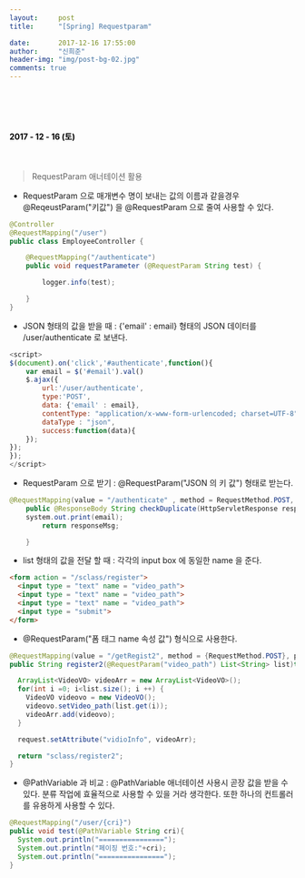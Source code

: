 ```yaml
---
layout:     post
title:      "[Spring] Requestparam"

date:       2017-12-16 17:55:00
author:     "신희준"
header-img: "img/post-bg-02.jpg"
comments: true
---
```



<head>
 <meta property="og:type" content="website">
 <meta property="og:title" content="spring requestparam list, 리스트로 받기">
 <meta property="og:description" content="spring requestparam list, RequestParam애너테이션을 통해 클라이언트에서 폼으로 보낸 데이터 리스트로 받기">
 <meta property="og:url" content="http://shj7242.github.io/2017/12/16/Spring32/">

 <meta name="twitter:card" content="summary">
  <meta name="twitter:title" content="spring requestparam list, 리스트로 받기">
  <meta name="twitter:description" content="spring requestparam list, RequestParam애너테이션을 통해 클라이언트에서 폼으로 보낸 데이터 리스트로 받기">
  <meta name="FACEBOOK:domain" content="http://shj7242.github.io/2017/12/16/Spring32/">
  <meta name="facebook:card" content="summary">
   <meta name="facebook:title" content="spring requestparam list, 리스트로 받기">
   <meta name="facebook:description" content="spring requestparam list, RequestParam애너테이션을 통해 클라이언트에서 폼으로 보낸 데이터 리스트로 받기">
   <meta name="facebook:domain" content="http://shj7242.github.io/2017/12/16/Spring32/">


 </head>


<br>
<H4 style ="font-weight:bold; color:black;"> </H4>
<br>
<H4 style ="font-weight:bold; color : black">2017 - 12 - 16 (토)</H4>

<br>

> RequestParam 애너테이션 활용

* RequestParam 으로 매개변수 명이 보내는 값의 이름과 같을경우 @ReqeustParam("키값") 을 @RequestParam 으로 줄여 사용할 수 있다.

~~~java
@Controller
@RequestMapping("/user")
public class EmployeeController {

    @RequestMapping("/authenticate")
    public void requestParameter (@RequestParam String test) {

        logger.info(test);

    }
}
~~~




* JSON 형태의 값을 받을 때 : {'email' : email}  형태의 JSON 데이터를 /user/authenticate 로 보낸다.

~~~JavaScript
<script>
$(document).on('click','#authenticate',function(){
	var email = $('#email').val()
    $.ajax({
        url:'/user/authenticate',
        type:'POST',
        data: {'email' : email},
        contentType: "application/x-www-form-urlencoded; charset=UTF-8",
        dataType : "json",
        success:function(data){
    });
});
});
</script>
~~~

* RequestParam 으로 받기 : @RequestParam("JSON 의 키 값") 형태로 받는다.

~~~java
@RequestMapping(value = "/authenticate" , method = RequestMethod.POST, produces = "application/json; charset=utf-8")
	public @ResponseBody String checkDuplicate(HttpServletResponse response,  @RequestParam("email") String email, Model model)throws Exception {
    system.out.print(email);
		return responseMsg;

	}
~~~

* list 형태의 값을 전달 할 때 : 각각의 input box 에 동일한 name 을 준다.

~~~html
<form action = "/sclass/register">
  <input type = "text" name = "video_path">
  <input type = "text" name = "video_path">
  <input type = "text" name = "video_path">
  <input type = "submit">
</form>  
~~~

* @RequestParam("폼 태그 name 속성 값") 형식으로 사용한다.

~~~java
@RequestMapping(value = "/getRegist2", method = {RequestMethod.POST}, produces = "text/plain; charset=UTF8")
public String register2(@RequestParam("video_path") List<String> list)throws Exception {

  ArrayList<VideoVO> videoArr = new ArrayList<VideoVO>();
  for(int i =0; i<list.size(); i ++) {
    VideoVO videovo = new VideoVO();
    videovo.setVideo_path(list.get(i));
    videoArr.add(videovo);
  }

  request.setAttribute("vidioInfo", videoArr);

  return "sclass/register2";
}
~~~

* @PathVariable 과 비교 : @PathVariable 애너테이션 사용시 곧장 값을 받을 수 있다. 분류 작업에 효율적으로 사용할 수 있을 거라 생각한다. 또한 하나의 컨트롤러를 유용하게 사용할 수 있다.

~~~JAVA
@RequestMapping("/user/{cri}")
public void test(@PathVariable String cri){
  System.out.println("================");
  System.out.println("페이징 번호:"+cri);
  System.out.println("================");
}

~~~
